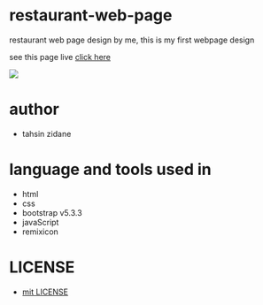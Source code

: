 # restaurant-web-page
restaurant web page design by me,  this is my first webpage design

see this page live [click here](https://tahsinzidane.github.io/restaurant-web-page/)

<img src="./public/img/mein preview.png">

# author
- tahsin zidane

# language and tools used in
 - html
 - css
 - bootstrap v5.3.3
 - javaScript
 - remixicon

 # LICENSE

  - [mit LICENSE](./LICENSE)

